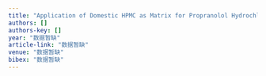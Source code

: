 ```yaml
---
title: "Application of Domestic HPMC as Matrix for Propranolol Hydrochloride Sustained-Release Tablets"
authors: []
authors-key: []
year: "数据暂缺"
article-link: "数据暂缺"
venue: "数据暂缺"
bibex: "数据暂缺"
---
```

